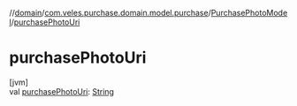 //[domain](../../../index.md)/[com.veles.purchase.domain.model.purchase](../index.md)/[PurchasePhotoModel](index.md)/[purchasePhotoUri](purchase-photo-uri.md)

# purchasePhotoUri

[jvm]\
val [purchasePhotoUri](purchase-photo-uri.md): [String](https://kotlinlang.org/api/latest/jvm/stdlib/kotlin/-string/index.html)
